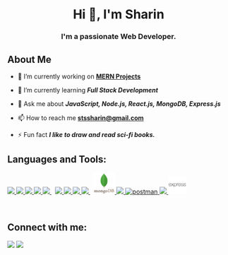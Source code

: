 <h1 align="center">Hi 👋, I'm Sharin</h1>
<h3 align="center">I'm a passionate Web Developer.</h3>


## About Me

- 🔭 I’m currently working on **[MERN Projects](https://github.com/stsharin/SuperHero-Network)**

- 🌱 I’m currently learning ***Full Stack Development***

- 💬 Ask me about ***JavaScript, Node.js, React.js, MongoDB, Express.js***

<!-- - 👯 I’m looking to collaborate on **OpenSource Projects** -->

<!-- - 👨‍💻 All of my projects are available at **[My Portfolio](https://subhamraoniar.com)** -->

- 📫 How to reach me **stssharin@gmail.com**

- ⚡ Fun fact ***I like to draw and read sci-fi books.***

## Languages and Tools:

<p align="left">
    <a href="https://www.python.org" target="_blank"> <img src="https://img.icons8.com/color/48/000000/python.png"/> </a>
    <a href="https://www.java.com" target="_blank"> <img src="https://img.icons8.com/color/48/000000/java-coffee-cup-logo.png"/> </a>
    <a href="https://developer.mozilla.org/en-US/docs/Web/JavaScript" target="_blank"> <img src="https://img.icons8.com/color/48/000000/javascript.png"/> </a>
    <a href="https://reactjs.org/" target="_blank"> <img src="https://img.icons8.com/color/48/000000/react-native.png"/> </a>  
    <a style="padding-right:8px;" href="https://nodejs.org" target="_blank"> <img src="https://img.icons8.com/color/48/000000/nodejs.png"/> </a> 
    <a href="https://www.w3.org/html/" target="_blank"> <img src="https://img.icons8.com/color/48/000000/html-5.png"/> </a> 
    <a href="https://www.w3schools.com/css/" target="_blank"> <img src="https://img.icons8.com/color/48/000000/css3.png"/> </a> 
    <a href="https://getbootstrap.com" target="_blank"> <img src="https://img.icons8.com/color/48/000000/bootstrap.png"/> </a>  
    <a style="padding-right:8px;" href="https://www.mysql.com/" target="_blank"> <img src="https://img.icons8.com/fluent/50/000000/mysql-logo.png"/> </a>
    <a href="https://www.mongodb.com/" target="_blank"> <img src="https://raw.githubusercontent.com/devicons/devicon/master/icons/mongodb/mongodb-original-wordmark.svg" alt="mongodb" width="48" height="48"/> </a> 
    <a href="https://firebase.google.com/" target="_blank"> <img src="https://img.icons8.com/color/48/000000/firebase.png"/> </a> 
    <a href="https://postman.com" target="_blank"> <img src="https://www.vectorlogo.zone/logos/getpostman/getpostman-icon.svg" alt="postman" width="45" height="45"/> </a>   
    <a href="https://git-scm.com/" target="_blank"> <img src="https://img.icons8.com/color/48/000000/git.png"/> </a>  
    <!-- <a href="https://redux.js.org" target="_blank"> <img src="https://img.icons8.com/color/48/000000/redux.png"/> </a> -->
    <a href="https://expressjs.com" target="_blank"> <img src="https://raw.githubusercontent.com/devicons/devicon/master/icons/express/express-original-wordmark.svg" alt="express" width="40" height="40"/> </a>
</p>

<br/>

## Connect with me:
<p align="left">

<a href = "https://www.instagram.com/stsharin/"><img src="https://img.icons8.com/fluent/48/000000/instagram-new.png"/></a>
<a href = "https://www.linkedin.com/in/saraban-tasnim-sharin/"><img src="https://img.icons8.com/fluent/48/000000/linkedin.png"/></a>
<!-- <a href = "https://www.youtube.com/channel/UC-NXT1lYAOPa3lrgWXqvuHA"><img src="https://img.icons8.com/color/48/000000/youtube-play.png"/></a> -->
<!-- <a href = "https://twitter.com/subhamraoniar"><img src="https://img.icons8.com/fluent/48/000000/twitter.png"/></a> -->

</p>
